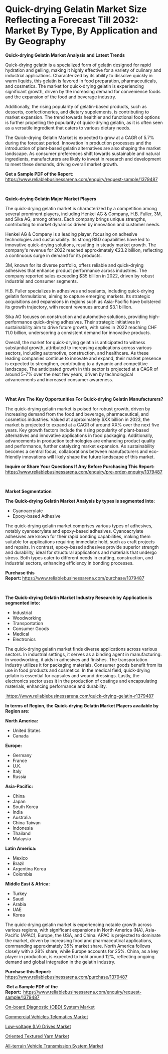 <p><h1>Quick-drying Gelatin Market Size Reflecting a Forecast Till 2032: Market By Type, By Application and By Geography</h1></p><p><strong>Quick-drying Gelatin Market Analysis and Latest Trends</strong></p>
<p><p>Quick-drying gelatin is a specialized form of gelatin designed for rapid hydration and gelling, making it highly effective for a variety of culinary and industrial applications. Characterized by its ability to dissolve quickly in warm liquids, this gelatin is favored in food preparation, pharmaceuticals, and cosmetics. The market for quick-drying gelatin is experiencing significant growth, driven by the increasing demand for convenience foods and the expansion of the food and beverage industry.</p><p>Additionally, the rising popularity of gelatin-based products, such as desserts, confectioneries, and dietary supplements, is contributing to market expansion. The trend towards healthier and functional food options is further propelling the popularity of quick-drying gelatin, as it is often seen as a versatile ingredient that caters to various dietary needs.</p><p>The Quick-drying Gelatin Market is expected to grow at a CAGR of 5.7% during the forecast period. Innovation in production processes and the introduction of plant-based gelatin alternatives are also shaping the market landscape. As consumer preferences shift towards sustainable and natural ingredients, manufacturers are likely to invest in research and development to meet these demands, driving overall market growth.</p></p>
<p><strong>Get a Sample PDF of the Report:&nbsp;</strong> <a href="https://www.reliablebusinessarena.com/enquiry/request-sample/1379487?utm_campaign=1943&utm_medium=2&utm_source=Github&utm_content=ia&utm_term=02022025&utm_id=quick-drying-gelatin">https://www.reliablebusinessarena.com/enquiry/request-sample/1379487</a></p>
<p>&nbsp;</p>
<p><strong>Quick-drying Gelatin Major Market Players</strong></p>
<p><p>The quick-drying gelatin market is characterized by a competition among several prominent players, including Henkel AG & Company, H.B. Fuller, 3M, and Sika AG, among others. Each company brings unique strengths, contributing to market dynamics driven by innovation and customer needs.</p><p>Henkel AG & Company is a leading player, focusing on adhesive technologies and sustainability. Its strong R&D capabilities have led to innovative quick-drying solutions, resulting in steady market growth. The company's revenue for 2022 reached approximately €23.2 billion, reflecting a continuous surge in demand for its products.</p><p>3M, known for its diverse portfolio, offers reliable and quick-drying adhesives that enhance product performance across industries. The company reported sales exceeding $35 billion in 2022, driven by robust industrial and consumer segments.</p><p>H.B. Fuller specializes in adhesives and sealants, including quick-drying gelatin formulations, aiming to capture emerging markets. Its strategic acquisitions and expansions in regions such as Asia-Pacific have bolstered its growth trajectory, with recent revenues around $3.1 billion.</p><p>Sika AG focuses on construction and automotive solutions, providing high-performance quick-drying adhesives. Their strategic initiatives in sustainability aim to drive future growth, with sales in 2022 reaching CHF 11.0 billion, underscoring a consistent demand for innovative products.</p><p>Overall, the market for quick-drying gelatin is anticipated to witness substantial growth, attributed to increasing applications across various sectors, including automotive, construction, and healthcare. As these leading companies continue to innovate and expand, their market presence is expected to strengthen, contributing to a dynamic and competitive landscape. The anticipated growth in this sector is projected at a CAGR of around 5-7% over the next few years, driven by technological advancements and increased consumer awareness.</p></p>
<p>&nbsp;</p>
<p><strong>What Are The Key Opportunities For Quick-drying Gelatin Manufacturers?</strong></p>
<p><p>The quick-drying gelatin market is poised for robust growth, driven by increasing demand from the food and beverage, pharmaceutical, and cosmetics industries. Valued at approximately $XX billion in 2023, the market is projected to expand at a CAGR of around XX% over the next five years. Key growth factors include the rising popularity of plant-based alternatives and innovative applications in food packaging. Additionally, advancements in production technologies are enhancing product quality and performance, further catalyzing market expansion. As sustainability becomes a central focus, collaborations between manufacturers and eco-friendly innovations will likely shape the future landscape of this market.</p></p>
<p><strong>Inquire or Share Your Questions If Any Before Purchasing This Report:</strong> <a href="https://www.reliablebusinessarena.com/enquiry/pre-order-enquiry/1379487?utm_campaign=1943&utm_medium=2&utm_source=Github&utm_content=ia&utm_term=02022025&utm_id=quick-drying-gelatin">https://www.reliablebusinessarena.com/enquiry/pre-order-enquiry/1379487</a></p>
<p>&nbsp;</p>
<p><strong>Market Segmentation</strong></p>
<p><strong>The Quick-drying Gelatin Market Analysis by types is segmented into:</strong></p>
<p><ul><li>Cyanoacrylate</li><li>Epoxy-based Adhesive</li></ul></p>
<p><p>The quick-drying gelatin market comprises various types of adhesives, notably cyanoacrylate and epoxy-based adhesives. Cyanoacrylate adhesives are known for their rapid bonding capabilities, making them suitable for applications requiring immediate hold, such as craft projects and repairs. In contrast, epoxy-based adhesives provide superior strength and durability, ideal for structural applications and materials that undergo stress. Both types cater to different needs in crafting, construction, and industrial sectors, enhancing efficiency in bonding processes.</p></p>
<p><strong>Purchase this Report:&nbsp;</strong><a href="https://www.reliablebusinessarena.com/purchase/1379487?utm_campaign=1943&utm_medium=2&utm_source=Github&utm_content=ia&utm_term=02022025&utm_id=quick-drying-gelatin">https://www.reliablebusinessarena.com/purchase/1379487</a></p>
<p>&nbsp;</p>
<p><strong>The Quick-drying Gelatin Market Industry Research by Application is segmented into:</strong></p>
<p><ul><li>Industrial</li><li>Woodworking</li><li>Transportation</li><li>Consumer Goods</li><li>Medical</li><li>Electronics</li></ul></p>
<p><p>The quick-drying gelatin market finds diverse applications across various sectors. In industrial settings, it serves as a binding agent in manufacturing. In woodworking, it aids in adhesives and finishes. The transportation industry utilizes it for packaging materials. Consumer goods benefit from its use in food products and cosmetics. In the medical field, quick-drying gelatin is essential for capsules and wound dressings. Lastly, the electronics sector uses it in the production of coatings and encapsulating materials, enhancing performance and durability.</p></p>
<p><a href="https://www.reliablebusinessarena.com/quick-drying-gelatin-r1379487?utm_campaign=1943&utm_medium=2&utm_source=Github&utm_content=ia&utm_term=02022025&utm_id=quick-drying-gelatin">&nbsp;https://www.reliablebusinessarena.com/quick-drying-gelatin-r1379487</a></p>
<p><strong>In terms of Region, the Quick-drying Gelatin Market Players available by Region are:</strong></p>
<p>
    <p> <strong> North America: </strong>
        <ul>
            <li>United States</li>
            <li>Canada</li>
        </ul>
        </p> 
    <p> <strong> Europe: </strong>
        <ul>
            <li>Germany</li>
            <li>France</li>
            <li>U.K.</li>
            <li>Italy</li>
            <li>Russia</li>
        </ul>
        </p> 
    <p> <strong> Asia-Pacific: </strong>
        <ul>
            <li>China</li>
            <li>Japan</li>
            <li>South Korea</li>
            <li>India</li>
            <li>Australia</li>
            <li>China Taiwan</li>
            <li>Indonesia</li>
            <li>Thailand</li>
            <li>Malaysia</li>
        </ul>
        </p> 
    <p> <strong> Latin America: </strong>
        <ul>
            <li>Mexico</li>
            <li>Brazil</li>
            <li>Argentina Korea</li>
            <li>Colombia</li>
        </ul>
        </p> 
    <p> <strong> Middle East & Africa: </strong>
        <ul>
            <li>Turkey</li>
            <li>Saudi</li>
            <li>Arabia</li>
            <li>UAE</li>
            <li>Korea</li>
        </ul>
    </p>
    </p>
<p><p>The quick-drying gelatin market is experiencing notable growth across various regions, with significant expansions in North America (NA), Asia-Pacific (APAC), Europe, the USA, and China. APAC is projected to dominate the market, driven by increasing food and pharmaceutical applications, commanding approximately 35% market share. North America follows closely with a 28% share, while Europe accounts for 25%. China, as a key player in production, is expected to hold around 12%, reflecting ongoing demand and global integration in the gelatin industry.</p></p>
<p><strong>Purchase this Report: </strong><a href="https://www.reliablebusinessarena.com/purchase/1379487?utm_campaign=1943&utm_medium=2&utm_source=Github&utm_content=ia&utm_term=02022025&utm_id=quick-drying-gelatin">https://www.reliablebusinessarena.com/purchase/1379487</a></p>
<p>&nbsp;<strong>Get a Sample PDF of the Report:&nbsp;&nbsp;</strong><a href="https://www.reliablebusinessarena.com/enquiry/request-sample/1379487?utm_campaign=1943&utm_medium=2&utm_source=Github&utm_content=ia&utm_term=02022025&utm_id=quick-drying-gelatin">https://www.reliablebusinessarena.com/enquiry/request-sample/1379487</a></p>
<p><strong></strong></p>
<p><p><a href="https://www.linkedin.com/pulse/revenue-analysis-on-board-diagnostic-obd-system-market-projected-bmowe?utm_campaign=1943&utm_medium=2&utm_source=Github&utm_content=ia&utm_term=02022025&utm_id=quick-drying-gelatin">On-board Diagnostic (OBD) System Market</a></p><p><a href="https://www.linkedin.com/pulse/commercial-vehicles-telematics-industry-forecast-market-iqpxe?utm_campaign=1943&utm_medium=2&utm_source=Github&utm_content=ia&utm_term=02022025&utm_id=quick-drying-gelatin">Commercial Vehicles Telematics Market</a></p><p><a href="https://www.linkedin.com/pulse/navigating-low-voltage-lv-drives-market-through-2025-2032showing-xul5c?utm_campaign=1943&utm_medium=2&utm_source=Github&utm_content=ia&utm_term=02022025&utm_id=quick-drying-gelatin">Low-voltage (LV) Drives Market</a></p><p><a href="https://www.linkedin.com/pulse/market-analysis-report-oriented-textured-yarn-anticipated-jxhbe?utm_campaign=1943&utm_medium=2&utm_source=Github&utm_content=ia&utm_term=02022025&utm_id=quick-drying-gelatin">Oriented Textured Yarn Market</a></p><p><a href="https://www.linkedin.com/pulse/all-terrain-vehicle-transmission-system-market-overview-products-s6fbe?utm_campaign=1943&utm_medium=2&utm_source=Github&utm_content=ia&utm_term=02022025&utm_id=quick-drying-gelatin">All-terrain Vehicle Transmission System Market</a></p></p>